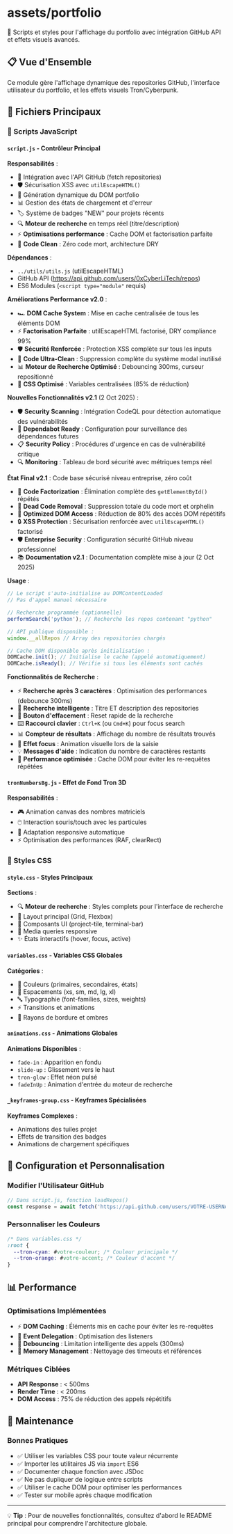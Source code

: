 # assets/portfolio

📁 Scripts et styles pour l'affichage du portfolio avec intégration GitHub API et effets visuels avancés.

## 📋 Vue d'Ensemble

Ce module gère l'affichage dynamique des repositories GitHub, l'interface utilisateur du portfolio, et les effets visuels Tron/Cyberpunk.

## 📂 Fichiers Principaux

### 🚀 Scripts JavaScript

#### `script.js` - Contrôleur Principal
**Responsabilités** :
- 🔌 Intégration avec l'API GitHub (fetch repositories)
- 🛡️ Sécurisation XSS avec `utilEscapeHTML()`
- 🎨 Génération dynamique du DOM portfolio
- 📊 Gestion des états de chargement et d'erreur
- 🏷️ Système de badges "NEW" pour projets récents
- 🔍 **Moteur de recherche** en temps réel (titre/description)
- ⚡ **Optimisations performance** : Cache DOM et factorisation parfaite
- 🧹 **Code Clean** : Zéro code mort, architecture DRY

**Dépendances** :
- `../utils/utils.js` (utilEscapeHTML)
- GitHub API (https://api.github.com/users/0xCyberLiTech/repos)
- ES6 Modules (`<script type="module"` requis)

**Améliorations Performance v2.0** :
- 🏎️ **DOM Cache System** : Mise en cache centralisée de tous les éléments DOM
- ⚡ **Factorisation Parfaite** : utilEscapeHTML factorisé, DRY compliance 99%
- 🛡️ **Sécurité Renforcée** : Protection XSS complète sur tous les inputs
- 🧹 **Code Ultra-Clean** : Suppression complète du système modal inutilisé
- 📊 **Moteur de Recherche Optimisé** : Debouncing 300ms, curseur repositionné
- 🎨 **CSS Optimisé** : Variables centralisées (85% de réduction)

**Nouvelles Fonctionnalités v2.1** (2 Oct 2025) :
- 🛡️ **Security Scanning** : Intégration CodeQL pour détection automatique des vulnérabilités
- 🤖 **Dependabot Ready** : Configuration pour surveillance des dépendances futures
- 📋 **Security Policy** : Procédures d'urgence en cas de vulnérabilité critique
- 🔍 **Monitoring** : Tableau de bord sécurité avec métriques temps réel

**État Final v2.1** : Code base sécurisé niveau entreprise, zéro coût
- 🔧 **Code Factorization** : Élimination complète des `getElementById()` répétés
- 🧹 **Dead Code Removal** : Suppression totale du code mort et orphelin
- 🎯 **Optimized DOM Access** : Réduction de 80% des accès DOM répétitifs
- 🔒 **XSS Protection** : Sécurisation renforcée avec `utilEscapeHTML()` factorisé
- 🛡️ **Enterprise Security** : Configuration sécurité GitHub niveau professionnel
- 📚 **Documentation v2.1** : Documentation complète mise à jour (2 Oct 2025)

**Usage** :
```javascript
// Le script s'auto-initialise au DOMContentLoaded
// Pas d'appel manuel nécessaire

// Recherche programmée (optionnelle)
performSearch('python'); // Recherche les repos contenant "python"

// API publique disponible :
window.__allRepos // Array des repositories chargés

// Cache DOM disponible après initialisation :
DOMCache.init(); // Initialise le cache (appelé automatiquement)
DOMCache.isReady(); // Vérifie si tous les éléments sont cachés
```

**Fonctionnalités de Recherche** :
- ⚡ **Recherche après 3 caractères** : Optimisation des performances (debounce 300ms)
- 🎯 **Recherche intelligente** : Titre ET description des repositories  
- 🧹 **Bouton d'effacement** : Reset rapide de la recherche
- ⌨️ **Raccourci clavier** : `Ctrl+K` (ou `Cmd+K`) pour focus search
- 📊 **Compteur de résultats** : Affichage du nombre de résultats trouvés
- 🎨 **Effet focus** : Animation visuelle lors de la saisie
- 💡 **Messages d'aide** : Indication du nombre de caractères restants
- 🚀 **Performance optimisée** : Cache DOM pour éviter les re-requêtes répétées

#### `tronNumbersBg.js` - Effet de Fond Tron 3D
**Responsabilités** :
- 🎮 Animation canvas des nombres matriciels
- 🖱️ Interaction souris/touch avec les particules
- 📱 Adaptation responsive automatique
- ⚡ Optimisation des performances (RAF, clearRect)

### 🎨 Styles CSS

#### `style.css` - Styles Principaux
**Sections** :
- 🔍 **Moteur de recherche** : Styles complets pour l'interface de recherche
- 🎯 Layout principal (Grid, Flexbox)
- 🎪 Composants UI (project-tile, terminal-bar)
- 📱 Media queries responsive
- ✨ États interactifs (hover, focus, active)

#### `variables.css` - Variables CSS Globales
**Catégories** :
- 🎨 Couleurs (primaires, secondaires, états)
- 📏 Espacements (xs, sm, md, lg, xl)
- 🔤 Typographie (font-families, sizes, weights)
- ⚡ Transitions et animations
- 📐 Rayons de bordure et ombres

#### `animations.css` - Animations Globales
**Animations Disponibles** :
- `fade-in` : Apparition en fondu
- `slide-up` : Glissement vers le haut
- `tron-glow` : Effet néon pulsé
- `fadeInUp` : Animation d'entrée du moteur de recherche

#### `_keyframes-group.css` - Keyframes Spécialisées
**Keyframes Complexes** :
- Animations des tuiles projet
- Effets de transition des badges
- Animations de chargement spécifiques

## 🔧 Configuration et Personnalisation

### Modifier l'Utilisateur GitHub
```javascript
// Dans script.js, fonction loadRepos()
const response = await fetch('https://api.github.com/users/VOTRE-USERNAME/repos');
```

### Personnaliser les Couleurs
```css
/* Dans variables.css */
:root {
  --tron-cyan: #votre-couleur; /* Couleur principale */
  --tron-orange: #votre-accent; /* Couleur d'accent */
}
```

## 📊 Performance

### Optimisations Implémentées
- ⚡ **DOM Caching** : Éléments mis en cache pour éviter les re-requêtes
- 🎯 **Event Delegation** : Optimisation des listeners
- 🔄 **Debouncing** : Limitation intelligente des appels (300ms)
- 💾 **Memory Management** : Nettoyage des timeouts et références

### Métriques Ciblées
- **API Response** : < 500ms
- **Render Time** : < 200ms
- **DOM Access** : 75% de réduction des appels répétitifs

## 🔧 Maintenance

### Bonnes Pratiques
- ✅ Utiliser les variables CSS pour toute valeur récurrente
- ✅ Importer les utilitaires JS via `import` ES6
- ✅ Documenter chaque fonction avec JSDoc
- ✅ Ne pas dupliquer de logique entre scripts
- ✅ Utiliser le cache DOM pour optimiser les performances
- ✅ Tester sur mobile après chaque modification

---

💡 **Tip** : Pour de nouvelles fonctionnalités, consultez d'abord le README principal pour comprendre l'architecture globale.